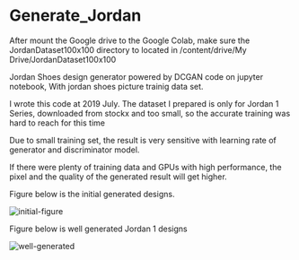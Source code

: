 # Generate_Jordan

After mount the Google drive to the Google Colab, make sure the JordanDataset100x100 directory to located in /content/drive/My Drive/JordanDataset100x100

Jordan Shoes design generator powered by DCGAN code on jupyter notebook, With jordan shoes picture trainig data set. 

I wrote this code at 2019 July. The dataset I prepared is only for Jordan 1 Series, downloaded from stockx and too small, so the accurate training was hard to reach for this time

Due to small training set, the result is very sensitive with learning rate of generator and discriminator model.

If there were plenty of training data and GPUs with high performance, the pixel and the quality of the generated result will get higher.

Figure below is the initial generated designs. 

![initial-figure](https://user-images.githubusercontent.com/72867850/99419252-414a5100-293f-11eb-8e82-4cd478ade3b6.png)

Figure below is well generated Jordan 1 designs

![well-generated](https://user-images.githubusercontent.com/72867850/99419473-81113880-293f-11eb-95a4-e91e85e49520.PNG)
